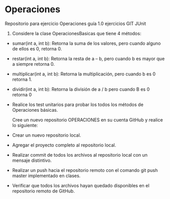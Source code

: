 # Operaciones
Repositorio para ejercicio Operaciones guía 1.0 ejercicios GIT JUnit

1.	Considere la clase OperacionesBasicas que tiene 4 métodos:
-	sumar(int a, int b): Retorna la suma de los valores, pero cuando alguno de ellos es 0, retorna 0.
-	restar(int a, int b): Retorna la resta de a – b, pero cuando b es mayor que a siempre retorna 0.
-	multiplicar(int a, int b): Retorna la multiplicación, pero cuando b es 0 retorna 1.
-	dividir(int a, int b): Retorna la división de a / b pero cuando B es 0 retorna 0
-	Realice los test unitarios para probar los todos los métodos de Operaciones básicas.

	Cree un nuevo repositorio OPERACIONES en su cuenta GitHub y realice lo siguiente:
-	Crear un nuevo repositorio local.
-	Agregar el proyecto completo al repositorio local.
-	Realizar commit de todos los archivos al repositorio local con un mensaje distintivo.
-	Realizar un push hacia el repositorio remoto con el comando git push <nombreRepoRemoto> master implementado en clases.
-	Verificar que todos los archivos hayan quedado disponibles en el repositorio remoto de GitHub.
  
